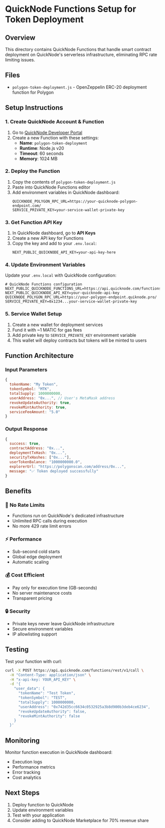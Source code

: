 # QuickNode Functions Setup for Token Deployment

## Overview
This directory contains QuickNode Functions that handle smart contract deployment on QuickNode's serverless infrastructure, eliminating RPC rate limiting issues.

## Files
- `polygon-token-deployment.js` - OpenZeppelin ERC-20 deployment function for Polygon

## Setup Instructions

### 1. Create QuickNode Account & Function
1. Go to [QuickNode Developer Portal](https://www.quicknode.com/functions)
2. Create a new Function with these settings:
   - **Name**: `polygon-token-deployment`
   - **Runtime**: Node.js v20
   - **Timeout**: 60 seconds
   - **Memory**: 1024 MB

### 2. Deploy the Function
1. Copy the contents of `polygon-token-deployment.js`
2. Paste into QuickNode Functions editor
3. Add environment variables in QuickNode dashboard:
   ```
   QUICKNODE_POLYGON_RPC_URL=https://your-quicknode-polygon-endpoint.com/
   SERVICE_PRIVATE_KEY=your-service-wallet-private-key
   ```

### 3. Get Function API Key
1. In QuickNode dashboard, go to **API Keys**
2. Create a new API key for Functions
3. Copy the key and add to your `.env.local`:
   ```
   NEXT_PUBLIC_QUICKNODE_API_KEY=your-api-key-here
   ```

### 4. Update Environment Variables
Update your `.env.local` with QuickNode configuration:
```env
# QuickNode Functions configuration
NEXT_PUBLIC_QUICKNODE_FUNCTIONS_URL=https://api.quicknode.com/functions/rest/v1
NEXT_PUBLIC_QUICKNODE_API_KEY=your-quicknode-api-key
QUICKNODE_POLYGON_RPC_URL=https://your-polygon-endpoint.quiknode.pro/
SERVICE_PRIVATE_KEY=0x1234...your-service-wallet-private-key
```

### 5. Service Wallet Setup
1. Create a new wallet for deployment services
2. Fund it with ~1 MATIC for gas fees
3. Add private key to `SERVICE_PRIVATE_KEY` environment variable
4. This wallet will deploy contracts but tokens will be minted to users

## Function Architecture

### Input Parameters
```javascript
{
  tokenName: "My Token",
  tokenSymbol: "MTK", 
  totalSupply: 1000000000,
  userAddress: "0x...", // User's MetaMask address
  revokeUpdateAuthority: true,
  revokeMintAuthority: true,
  serviceFeeAmount: "5.0"
}
```

### Output Response
```javascript
{
  success: true,
  contractAddress: "0x...",
  deploymentTxHash: "0x...",
  securityTxHashes: ["0x..."],
  userTokenBalance: "1000000000.0",
  explorerUrl: "https://polygonscan.com/address/0x...",
  message: "✅ Token deployed successfully"
}
```

## Benefits

### 🚀 **No Rate Limits**
- Functions run on QuickNode's dedicated infrastructure
- Unlimited RPC calls during execution
- No more 429 rate limit errors

### ⚡ **Performance**
- Sub-second cold starts
- Global edge deployment
- Automatic scaling

### 💰 **Cost Efficient**
- Pay only for execution time (GB-seconds)
- No server maintenance costs
- Transparent pricing

### 🔒 **Security**
- Private keys never leave QuickNode infrastructure
- Secure environment variables
- IP allowlisting support

## Testing

Test your function with curl:
```bash
curl -X POST https://api.quicknode.com/functions/rest/v1/call \
  -H "Content-Type: application/json" \
  -H "x-api-key: YOUR_API_KEY" \
  -d '{
    "user_data": {
      "tokenName": "Test Token",
      "tokenSymbol": "TEST",
      "totalSupply": 1000000000,
      "userAddress": "0x742d35cc6634c0532925a3b8d900b3deb4ce6234",
      "revokeUpdateAuthority": false,
      "revokeMintAuthority": false
    }
  }'
```

## Monitoring

Monitor function execution in QuickNode dashboard:
- Execution logs
- Performance metrics  
- Error tracking
- Cost analytics

## Next Steps

1. Deploy function to QuickNode
2. Update environment variables
3. Test with your application
4. Consider adding to QuickNode Marketplace for 70% revenue share